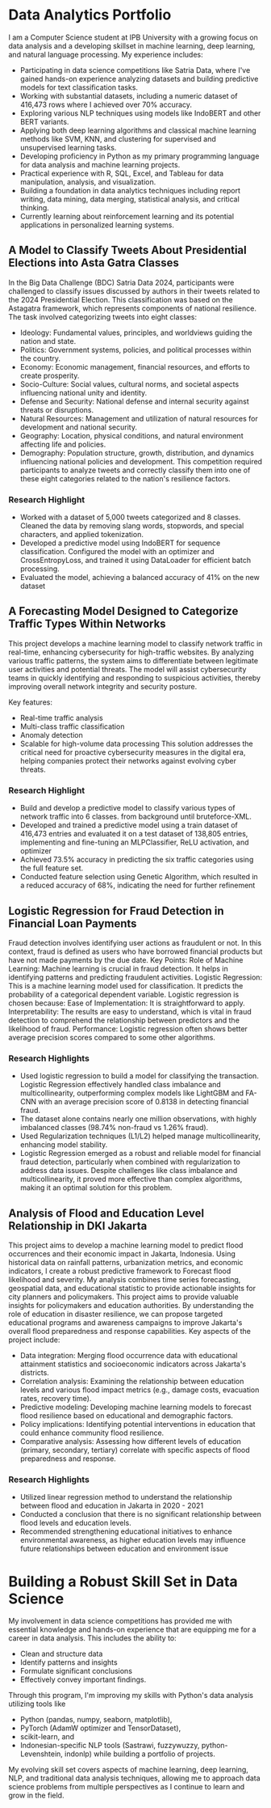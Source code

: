 # Data Analytics Portfolio

I am a Computer Science student at IPB University with a growing focus on data analysis and a developing skillset in machine learning, deep learning, and natural language processing. My experience includes:

- Participating in data science competitions like Satria Data, where I've gained hands-on experience analyzing datasets and building predictive models for text classification tasks.
- Working with substantial datasets, including a numeric dataset of 416,473 rows where I achieved over 70% accuracy.
- Exploring various NLP techniques using models like IndoBERT and other BERT variants.
- Applying both deep learning algorithms and classical machine learning methods like SVM, KNN, and clustering for supervised and unsupervised learning tasks.
- Developing proficiency in Python as my primary programming language for data analysis and machine learning projects.
- Practical experience with R, SQL, Excel, and Tableau for data manipulation, analysis, and visualization.
- Building a foundation in data analytics techniques including report writing, data mining, data merging, statistical analysis, and critical thinking.
- Currently learning about reinforcement learning and its potential applications in personalized learning systems.

## A Model to Classify Tweets About Presidential Elections into Asta Gatra Classes
In the Big Data Challenge (BDC) Satria Data 2024, participants were challenged to classify issues discussed by authors in their tweets related to the 2024 Presidential Election. This classification was based on the Astagatra framework, which represents components of national resilience. The task involved categorizing tweets into eight classes:
- Ideology: Fundamental values, principles, and worldviews guiding the nation and state.
- Politics: Government systems, policies, and political processes within the country.
- Economy: Economic management, financial resources, and efforts to create prosperity.
- Socio-Culture: Social values, cultural norms, and societal aspects influencing national unity and identity.
- Defense and Security: National defense and internal security against threats or disruptions.
- Natural Resources: Management and utilization of natural resources for development and national security.
- Geography: Location, physical conditions, and natural environment affecting life and policies.
- Demography: Population structure, growth, distribution, and dynamics influencing national policies and development.
This competition required participants to analyze tweets and correctly classify them into one of these eight categories related to the nation's resilience factors.

### Research Highlight
- Worked with a dataset of 5,000 tweets categorized and 8 classes. Cleaned the data by removing slang words, stopwords, and special characters, and applied tokenization.
- Developed a predictive model using IndoBERT for sequence classification. Configured the model with an optimizer and CrossEntropyLoss, and trained it using DataLoader for efficient batch processing.
- Evaluated the model, achieving a balanced accuracy of 41% on the new dataset

## A Forecasting Model Designed to Categorize Traffic Types Within Networks 

This project develops a machine learning model to classify network traffic in real-time, enhancing cybersecurity for high-traffic websites. By analyzing various traffic patterns, the system aims to differentiate between legitimate user activities and potential threats. The model will assist cybersecurity teams in quickly identifying and responding to suspicious activities, thereby improving overall network integrity and security posture.

Key features:
- Real-time traffic analysis
- Multi-class traffic classification
- Anomaly detection
- Scalable for high-volume data processing
This solution addresses the critical need for proactive cybersecurity measures in the digital era, helping companies protect their networks against evolving cyber threats.

### Research Highlight

- Build and develop a predictive model to classify various types of network traffic into 6 classes. from background until bruteforce-XML.
- Developed and trained a predictive model using a train dataset of 416,473 entries and evaluated it on a test dataset of 138,805 entries, implementing and fine-tuning an MLPClassifier, ReLU activation, and optimizer
- Achieved 73.5% accuracy in predicting the six traffic categories using the full feature set.
- Conducted feature selection using Genetic Algorithm, which resulted in a reduced accuracy of 68%, indicating the need for further refinement

## Logistic Regression for Fraud Detection in Financial Loan Payments
Fraud detection involves identifying user actions as fraudulent or not. In this context, fraud is defined as users who have borrowed financial products but have not made payments by the due date.
Key Points:
Role of Machine Learning: Machine learning is crucial in fraud detection. It helps in identifying patterns and predicting fraudulent activities.
Logistic Regression: This is a machine learning model used for classification. It predicts the probability of a categorical dependent variable. Logistic regression is chosen because:
Ease of Implementation: It is straightforward to apply.
Interpretability: The results are easy to understand, which is vital in fraud detection to comprehend the relationship between predictors and the likelihood of fraud.
Performance: Logistic regression often shows better average precision scores compared to some other algorithms.

### Research Highlights
- Used logistic regression to build a model for classifying the transaction. Logistic Regression effectively handled class imbalance and multicollinearity, outperforming complex models like LightGBM and FA-CNN with an average precision score of 0.8138 in detecting financial fraud.
- The dataset alone contains nearly one million observations, with highly imbalanced classes (98.74% non-fraud vs 1.26% fraud).
- Used Regularization techniques (L1/L2) helped manage multicollinearity, enhancing model stability.
- Logistic Regression emerged as a robust and reliable model for financial fraud detection, particularly when combined with regularization to address data issues. Despite challenges like class imbalance and multicollinearity, it proved more effective than complex algorithms, making it an optimal solution for this problem.

## Analysis of Flood and Education Level Relationship in DKI Jakarta

This project aims to develop a machine learning model to predict flood occurrences and their economic impact in Jakarta, Indonesia. Using historical data on rainfall patterns, urbanization metrics, and economic indicators, I create a robust predictive framework to Forecast flood likelihood and severity. 
My analysis combines time series forecasting, geospatial data, and educational statistic  to provide actionable insights for city planners and policymakers. This project aims to provide valuable insights for policymakers and education authorities. By understanding the role of education in disaster resilience, we can propose targeted educational programs and awareness campaigns to improve Jakarta's overall flood preparedness and response capabilities.
Key aspects of the project include:

- Data integration: Merging flood occurrence data with educational attainment statistics and socioeconomic indicators across Jakarta's districts.
- Correlation analysis: Examining the relationship between education levels and various flood impact metrics (e.g., damage costs, evacuation rates, recovery time).
- Predictive modeling: Developing machine learning models to forecast flood resilience based on educational and demographic factors.
- Policy implications: Identifying potential interventions in education that could enhance community flood resilience.
- Comparative analysis: Assessing how different levels of education (primary, secondary, tertiary) correlate with specific aspects of flood preparedness and response.
### Research Highlights
- Utilized linear regression method to understand the relationship between flood and education in Jakarta in 2020 - 2021
- Conducted a conclusion that there is no significant relationship between flood levels and education levels.
- Recommended strengthening educational initiatives to enhance environmental awareness, as higher education levels may influence future relationships between education and environment issue

  
# Building a Robust Skill Set in Data Science
My involvement in data science competitions has provided me with essential knowledge and hands-on experience that are equipping me for a career in data analysis. This includes the ability to:  
- Clean and structure data  
- Identify patterns and insights  
- Formulate significant conclusions  
- Effectively convey important findings.  

Through this program, I'm improving my skills with Python's data analysis utilizing tools like 
- Python (pandas, numpy, seaborn, matplotlib),
- PyTorch (AdamW optimizer and TensorDataset),
- scikit-learn, and
- Indonesian-specific NLP tools (Sastrawi, fuzzywuzzy, python-Levenshtein, indonlp) while building a portfolio of projects.

My evolving skill set covers aspects of machine learning, deep learning, NLP, and traditional data analysis techniques, allowing me to approach data science problems from multiple perspectives as I continue to learn and grow in the field.

